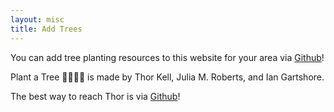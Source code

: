```yaml
---
layout: misc
title: Add Trees
---
```


You can add tree planting resources to this website for your area via [Github](https://github.com/tkell/plant-a-tree)!

Plant a Tree 🌱🌿🌳🌲 is made by Thor Kell, Julia M. Roberts, and Ian Gartshore.

The best way to reach Thor is via [Github](https://github.com/tkell/)!

